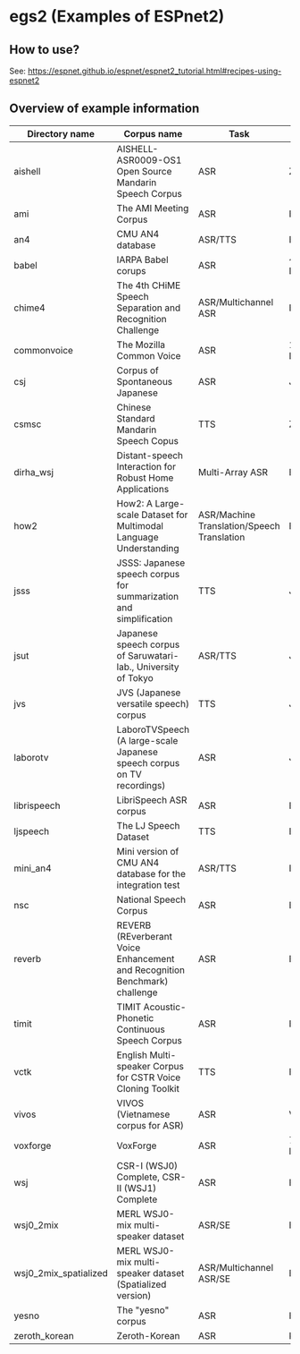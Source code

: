 # egs2 (Examples of ESPnet2)

## How to use?

See: https://espnet.github.io/espnet/espnet2_tutorial.html#recipes-using-espnet2

## Overview of example information

| Directory name          | Corpus name                                                                | Task                                       | Language       | URL                                                                            | Note         |
| ----------------------- | -------------------------------------------------------------------------- | ------------------------------------------ | -------------- | ------------------------------------------------------------------------------ | ------------ |
| aishell                 | AISHELL-ASR0009-OS1 Open Source Mandarin Speech Corpus                     | ASR                                        | ZH             | http://www.aishelltech.com/kysjcp                                              |              |
| ami                     | The AMI Meeting Corpus                                                     | ASR                                        | EN             | http://groups.inf.ed.ac.uk/ami/corpus/                                         |              |
| an4                     | CMU AN4 database                                                           | ASR/TTS                                    | EN             | http://www.speech.cs.cmu.edu/databases/an4/                                    |              |
| babel                   | IARPA Babel corups                                                         | ASR                                        | ~20 Languages  | https://www.iarpa.gov/index.php/research-programs/babel                        |              |
| chime4                  | The 4th CHiME Speech Separation and Recognition Challenge                  | ASR/Multichannel ASR                       | EN             | http://spandh.dcs.shef.ac.uk/chime_challenge/chime2016/                        |              |
| commonvoice             | The Mozilla Common Voice                                                   | ASR                                        | 13 Languages   | https://voice.mozilla.org/datasets                                             |              |
| csj                     | Corpus of Spontaneous Japanese                                             | ASR                                        | JP             | https://pj.ninjal.ac.jp/corpus_center/csj/en/                                  |              |
| csmsc                   | Chinese Standard Mandarin Speech Copus                                     | TTS                                        | ZH             | https://www.data-baker.com/open_source.html                                    |              |
| dirha_wsj               | Distant-speech Interaction for Robust Home Applications                    | Multi-Array ASR                            | EN             | https://dirha.fbk.eu/, https://github.com/SHINE-FBK/DIRHA_English_wsj          |              |
| how2                    | How2: A Large-scale Dataset for Multimodal Language Understanding          | ASR/Machine Translation/Speech Translation | EN->PT         | https://github.com/srvk/how2-dataset                                           |              |
| jsss                    | JSSS: Japanese speech corpus for summarization and simplification          | TTS                                        | JP             | https://sites.google.com/site/shinnosuketakamichi/research-topics/jsss_corpus  |              |
| jsut                    | Japanese speech corpus of Saruwatari-lab., University of Tokyo             | ASR/TTS                                    | JP             | https://sites.google.com/site/shinnosuketakamichi/publication/jsut             |              |
| jvs                     | JVS (Japanese versatile speech) corpus                                     | TTS                                        | JP             | https://sites.google.com/site/shinnosuketakamichi/research-topics/jvs_corpus   |              |
| laborotv                | LaboroTVSpeech (A large-scale Japanese speech corpus on TV recordings)     | ASR                                        | JP             | https://laboro.ai/column/eg-laboro-tv-corpus-jp                                |              |
| librispeech             | LibriSpeech ASR corpus                                                     | ASR                                        | EN             | http://www.openslr.org/12                                                      |              |
| ljspeech                | The LJ Speech Dataset                                                      | TTS                                        | EN             | https://keithito.com/LJ-Speech-Dataset/                                        |              |
| mini_an4                | Mini version of CMU AN4 database for the integration test                  | ASR/TTS                                    | EN             | http://www.speech.cs.cmu.edu/databases/an4/                                    |              |
| nsc                     | National Speech Corpus                                                     | ASR                                        | EN-SG          | https://www.imda.gov.sg/programme-listing/digital-services-lab/national-speech-corpus|              |
| reverb                  | REVERB (REverberant Voice Enhancement and Recognition Benchmark) challenge | ASR                                        | EN             | https://reverb2014.dereverberation.com/                                        |              |
| timit                   | TIMIT Acoustic-Phonetic Continuous Speech Corpus                           | ASR                                        | EN             | https://catalog.ldc.upenn.edu/LDC93S1                                          |              |
| vctk                    | English Multi-speaker Corpus for CSTR Voice Cloning Toolkit                | TTS                                        | EN             | http://www.udialogue.org/download/cstr-vctk-corpus.html                        |              |
| vivos                   | VIVOS (Vietnamese corpus for ASR)                                          | ASR                                        | VI             | https://ailab.hcmus.edu.vn/vivos/                                              |              |
| voxforge                | VoxForge                                                                   | ASR                                        | 7 languages    | http://www.voxforge.org/                                                       |              |
| wsj                     | CSR-I (WSJ0) Complete, CSR-II (WSJ1) Complete                              | ASR                                        | EN             | https://catalog.ldc.upenn.edu/LDC93S6A,https://catalog.ldc.upenn.edu/LDC94S13A |              |
| wsj0_2mix               | MERL WSJ0-mix multi-speaker dataset                                        | ASR/SE                                     | EN             | http://www.merl.com/demos/deep-clustering                                      |              |
| wsj0_2mix_spatialized   | MERL WSJ0-mix multi-speaker dataset (Spatialized version)                  | ASR/Multichannel ASR/SE                    | EN             | http://www.merl.com/demos/deep-clustering                                      |              |
| yesno                   | The "yesno" corpus                                                         | ASR                                        | HE             | http://www.openslr.org/1                                                       |              |
| zeroth_korean           | Zeroth-Korean                                                              | ASR                                        | KR             | http://www.openslr.org/40                                                      |              |
